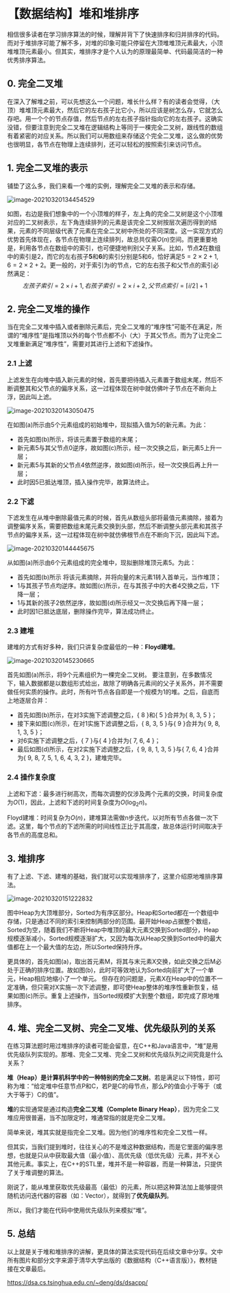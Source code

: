 # 【数据结构】堆和堆排序

相信很多读者在学习排序算法的时候，理解并背下了快速排序和归并排序的代码。而对于堆排序可能了解不多，对堆的印象可能只停留在大顶堆堆顶元素最大，小顶堆堆顶元素最小。但其实，堆排序才是个人认为的原理最简单、代码最简洁的一种优秀排序算法。

## 0. 完全二叉堆

在深入了解堆之前，可以先想这么一个问题，堆长什么样？有的读者会觉得，（大顶）堆堆顶元素最大，然后它的左右孩子比它小，所以应该是树怎么存，它就怎么存吧。用一个个的节点存值，然后节点的左右孩子指针指向它的左右孩子。这确实没错，但要注意到完全二叉堆在逻辑结构上等同于一棵完全二叉树，跟线性的数组有着紧密的对应关系。所以我们可以用数组来存储这个完全二叉堆，这么做的优势也很明显，各节点在物理上连续排列，还可以轻松的按照索引来访问节点。

## 1. 完全二叉堆的表示

铺垫了这么多，我们来看一个堆的实例，理解完全二叉堆的表示和存储。

![image-20210320134454529](https://gitee.com/molinchn/BlogImage/raw/master/duanyang/20210320134454.png)

如图，右边是我们想象中的一个小顶堆的样子，左上角的完全二叉树是这个小顶堆对应的二叉树表示，左下角连续排列的元素是该完全二叉树按层次遍历得到的结果，元素的不同层级代表了元素在完全二叉树中所处的不同深度。这一实现方式的优势首先体现在，各节点在物理上连续排列，故总共仅需$O(n)$空间。而更重要地是，利用各节点在数组中的索引，也可便捷地判别父子关系。比如，节点**2**在数组中的索引是2，而它的左右孩子**5**和**6**的索引分别是5和6，恰好满足$5=2 \times 2+1,6=2 \times 2+2$。更一般的，对于索引为$i$的节点，它的左右孩子和父节点的索引必然满足：
$$
左孩子索引=2 \times i + 1, 右孩子索引=2 \times i + 2, 父节点索引=\lceil i / 2 \rceil + 1
$$
## 2. 完全二叉堆的操作

当在完全二叉堆中插入或者删除元素后，完全二叉堆的“堆序性”可能不在满足，所谓的“堆序性”是指堆顶以外的每个节点都不小（大）于其父节点。而为了让完全二叉堆重新满足“堆序性”，需要对其进行上滤和下滤操作。

### 2.1 上滤

上滤发生在向堆中插入新元素的时候，首先要把待插入元素置于数组末尾，然后不断调整其和父节点的偏序关系，这一过程体现在树中就仿佛叶子节点在不断向上浮，因此叫上滤。

![image-20210320143050475](https://gitee.com/molinchn/BlogImage/raw/master/duanyang/20210320143050.png)

在如图(a)所示由5个元素组成的初始堆中，现拟插入值为5的新元素。为此：

- 首先如图(b)所示，将该元素置于数组的末尾；
- 新元素5与其父节点0逆序，故如图(c)所示，经一次交换之后，新元素5上升一层；
- 新元素5与其新的父节点4依然逆序，故如图(d)所示，经一次交换后再上升一层；
- 此时因5已抵达堆顶，插入操作完毕，故算法终止。

### 2.2 下滤

下滤发生在从堆中删除最值元素的时候，首先从数组头部将最值元素摘除，接着为调整偏序关系，需要把数组末尾元素交换到头部，然后不断调整头部元素和其孩子节点的偏序关系，这一过程体现在树中就仿佛根节点在不断向下沉，因此叫下滤。

![image-20210320144445675](https://gitee.com/molinchn/BlogImage/raw/master/duanyang/20210320144445.png)

从如图(a)所示由6个元素组成的完全堆中，现拟删除堆顶元素5。为此：

- 首先如图(b)所示 将该元素摘除，并将向量的末元素1转入首单元，当作堆顶；
- 1与其孩子节点均逆序。故如图(c)所示，在与其孩子中的大者4交换之后，1下降一层；
- 1与其新的孩子2依然逆序，故如图(d)所示经又一次交换后再下降一层；
- 此时因1已抵达底层，删除操作完毕，算法成功终止。

### 2.3 建堆

建堆的方式有好多种，我们只讲复杂度最低的一种：**Floyd建堆**。

![image-20210320145230665](https://gitee.com/molinchn/BlogImage/raw/master/duanyang/20210320145230.png)

首先如图(a)所示，将9个元素组织为一棵完全二叉树。 要注意到，在多数情况下，输入数据都是以数组形式给出，故除了明确各元素间的父子关系外，并不需要做任何实质的操作。此时，所有叶节点各自即是一个规模为1的堆。之后，自底而上地逐层合并：

- 首先如图(b)所示，在对3实施下滤调整之后，{ 8 }和{ 5 }合并为{ 8, 3, 5 }；
- 接下来如图(c)所示，在对1实施下滤调整之后，{ 8, 3, 5 }与{ 9 }合并为{ 9, 8, 1, 3, 5 }； 
- 对6实施下滤调整之后，{ 7 }与{ 4 }合并为{ 7, 6, 4 }；
- 最后如图(d)所示，在对2实施下滤调整之后，{ 9, 8, 1, 3, 5 }与{ 7, 6, 4 }合并为{ 9, 8, 7, 5, 1, 6, 4, 3, 2 }，建堆完毕。

### 2.4 操作复杂度

上滤和下滤：最多进行树高次，而每次调整的仅涉及两个元素的交换，时间复杂度为$O(1)$，因此，上滤和下滤的时间复杂度为$O(\log_2n )$。

Floyd建堆：时间复杂为$O(n)$，建堆算法需做n步迭代，以对所有节点各做一次下滤。这里，每个节点的下滤所需的时间线性正比于其高度，故总体运行时间取决于各节点的高度总和。

## 3. 堆排序

有了上滤、下滤、建堆的基础，我们就可以实现堆排序了，这里介绍原地堆排序算法。

![image-20210320151222832](https://gitee.com/molinchn/BlogImage/raw/master/duanyang/20210320151222.png)

图中Heap为大顶堆部分，Sorted为有序区部分。Heap和Sorted都在一个数组中存储，只是通过不同的索引来控制两部分的范围。最开始Heap占据整个数组，Sorted为空，随着我们不断将Heap中堆顶的最大元素交换到Sorted部分，Heap规模逐渐减小，Sorted规模逐渐扩大，又因为每次从Heap交换到Sorted中的最大值都在上一个最大值的左边，所以Sorted保持升序。

更具体的，首先如图(a)，取出首元素M，将其与末元素X交换，如此交换之后M必处于正确的排序位置。故如图(b)，此时可等效地认为Sorted向前扩大了一个单元，Heap相应地缩小了一个单元。 但存在的问题是，元素X在Heap中的位置不一定准确，但只需对X实施一次下滤调整，即可使Heap整体的堆序性重新恢复，结果如图(c)所示。重复上述操作，当Sorted规模扩大到整个数组，即完成了原地堆排序。

## 4. 堆、完全二叉树、完全二叉堆、优先级队列的关系

在练习算法题时用过堆排序的读者可能会留意，在C++和Java语言中，“堆”是用优先级队列实现的。那堆、完全二叉堆、完全二叉树和优先级队列之间究竟是什么关系？

**堆（Heap）**是计算机科学中的一种特别的**完全二叉树**。若是满足以下特性，即可称为堆：“给定堆中任意节点P和C，若P是C的母节点，那么P的值会小于等于（或大于等于）C的值”。

**堆**的实现通常是通过构造**完全二叉堆（Complete Binary Heap）**，因为完全二叉堆应用很普遍，当不加限定时，堆通常指的就是完全二叉堆。

简单来说，堆其实就是指完全二叉堆。因为他们的堆序性和完全二叉性一样。

但其实，当我们提到堆时，往往关心的不是堆这种数据结构，而是它里面的偏序思想，也就是只从中获取最大值（最小值）、高优先级（低优先级）元素，并不关心其他元素。事实上，在C++的STL里，堆并不是一种容器，而是一种算法，只提供了关于堆调整的算法。

刚说了，能从堆里获取优先级最高（最低）的元素，所以把这种算法加上能够提供随机访问迭代器的容器（如：Vector），就得到了**优先级队列**。

所以，我们才能在代码中使用优先级队列来模拟“堆”。

## 5. 总结

以上就是关于堆和堆排序的讲解，更具体的算法实现代码在后续文章中分享。文中所有图片和部分文字来源于清华大学出版的《数据结构（C++语言版）》，教材链接在文章最后。

https://dsa.cs.tsinghua.edu.cn/~deng/ds/dsacpp/